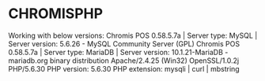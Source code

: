 # CHROMISPHP

Working with below versions:
Chromis POS	0.58.5.7a | Server type: MySQL | Server version: 5.6.26 - MySQL Community Server (GPL)
Chromis POS	0.58.5.7a | Server type: MariaDB | Server version: 10.1.21-MariaDB - mariadb.org binary distribution
Apache/2.4.25 (Win32) OpenSSL/1.0.2j PHP/5.6.30
PHP version: 5.6.30
PHP extension: mysqli | curl | mbstring

